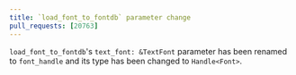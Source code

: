 ```yaml
---
title: `load_font_to_fontdb` parameter change
pull_requests: [20763]
---
```


`load_font_to_fontdb`'s `text_font: &TextFont` parameter has been renamed to `font_handle` and its type has been changed to `Handle<Font>`.
